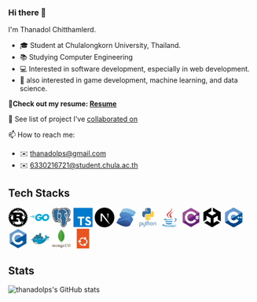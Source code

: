 <!--
**thanadolps/thanadolps** is a ✨ _special_ ✨ repository because its `README.md` (this file) appears on your GitHub profile.

Here are some ideas to get you started:

- 🔭 I’m currently working on ...
- 🌱 I’m currently learning ...
- 👯 I’m looking to collaborate on ...
- 🤔 I’m looking for help with ...
- 💬 Ask me about ...
- 📫 How to reach me: ...
- 😄 Pronouns: ...
- ⚡ Fun fact: ...
-->

### Hi there 👋

I'm Thanadol Chitthamlerd.

- 🎓 Student at Chulalongkorn University, Thailand.
- 📚 Studying Computer Engineering
- 💻 Interested in software development, especially in web development.
- 🤖 also interested in game development, machine learning, and data science.

📄**Check out my resume: [Resume](Resume_Thanadol_Chitthamlerd.pdf)**

🔭 See list of project I've [collaborated on](https://github.com/stars/thanadolps/lists/collaborated)

📫 How to reach me:

- ✉️ thanadolps@gmail.com
- ✉️ 6330216721@student.chula.ac.th

## Tech Stacks

<p>
    <img src="https://github.com/devicons/devicon/blob/master/icons/rust/rust-original.svg" alt="rust" width="40" height="40" />
    <img src="https://github.com/devicons/devicon/blob/master/icons/go/go-original-wordmark.svg" alt="go" width="40" height="40" />
    <img src="https://github.com/devicons/devicon/blob/master/icons/postgresql/postgresql-original.svg" alt="postgress" width="40" height="40" />
    <img src="https://github.com/devicons/devicon/blob/master/icons/typescript/typescript-plain.svg" alt="typescript" width="40" height="40" />
    <img src="https://github.com/devicons/devicon/blob/master/icons/nextjs/nextjs-original.svg" alt="nextjs" width="40" height="40" />
    <img src="https://github.com/devicons/devicon/blob/master/icons/solidjs/solidjs-original.svg" alt="solidjs" width="40" height="40" />
    <img src="https://github.com/devicons/devicon/blob/master/icons/python/python-original-wordmark.svg" alt="python" width="40" height="40" />
    <img src="https://github.com/devicons/devicon/blob/master/icons/java/java-original.svg" alt="java" width="40" height="40" />
    <img src="https://github.com/devicons/devicon/blob/master/icons/csharp/csharp-original.svg" alt="csharp" width="40" height="40" />
    <img src="https://github.com/devicons/devicon/blob/master/icons/unity/unity-plain.svg" alt="unity" width="40" height="40" />
    <img src="https://github.com/devicons/devicon/blob/master/icons/cplusplus/cplusplus-original.svg" alt="cplusplus" width="40" height="40" />
    <img src="https://github.com/devicons/devicon/blob/master/icons/c/c-original.svg" alt="c" width="40" height="40" />
    <img src="https://github.com/devicons/devicon/blob/master/icons/docker/docker-original.svg" alt="docker" width="40" height="40" />
<!--     <img src="https://github.com/devicons/devicon/blob/master/icons/mysql/mysql-original.svg" alt="mysql" width="40" height="40" /> -->
    <img src="https://github.com/devicons/devicon/blob/master/icons/mongodb/mongodb-original-wordmark.svg" alt="mongodb" witdh="40" height="40" />
    <img src="https://github.com/devicons/devicon/blob/master/icons/ubuntu/ubuntu-plain.svg" alt="ubuntu" width="40" height="40" />
</p>

## Stats

![thanadolps's GitHub stats](https://github-readme-stats.vercel.app/api?username=thanadolps)
